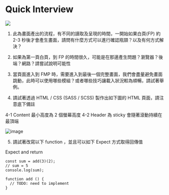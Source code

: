 
# Quick Interview


![](https://i.imgur.com/0UCZ35Z.jpg)


1. 此為畫面產出的流程，有不同的讀取及呈現的時間，一開始如果白頁(FP) 約 2-3 秒後才會產生畫面，請問有什麼方式可以進行確認瓶頸？以及有何方式解決？

2. 如果為第一頁白頁，到 FP 的時間很久，可能是在那邊產生問題？瀏覽器？後端？網路？請嘗試說明可能性

3. 當頁面進入到 FMP 時，需要進入到最後一個完整畫面，我們會盡量避免畫面跳動，此時可以使用哪些模組？或者哪些技巧讓載入狀況較為順暢，請試著舉例。

4. 請試著透過 HTML / CSS (SASS / SCSS) 製作出如下圖的 HTML 頁面，請注意底下備註

4-1 Content 最小高度為 2 個螢幕高度
4-2 Header 為 sticky 會隨著滾動持續在最頂端

![image](https://user-images.githubusercontent.com/87496004/128321905-a791e90e-afd2-46b1-9256-eb00f43a33be.png)

5. 請試著改寫以下 function ，並且可以如下 Expect 方式取得回傳值

Expect and return
```
const sum = add(3)(2);
// sum = 5
console.log(sum);
```

```
function add () {
  // TODO: need to implement
}
```
